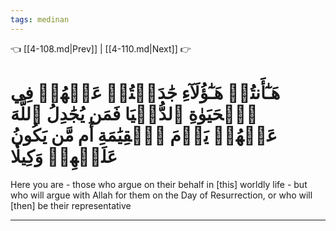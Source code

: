 ```yaml
---
tags: medinan
---
```


👈 [[4-108.md|Prev]] | [[4-110.md|Next]] 👉

# هَـٰٓأَنتُمۡ هَـٰٓؤُلَآءِ جَٰدَلۡتُمۡ عَنۡهُمۡ فِي ٱلۡحَيَوٰةِ ٱلدُّنۡيَا فَمَن يُجَٰدِلُ ٱللَّهَ عَنۡهُمۡ يَوۡمَ ٱلۡقِيَٰمَةِ أَم مَّن يَكُونُ عَلَيۡهِمۡ وَكِيلٗا

Here you are - those who argue on their behalf in [this] worldly life - but who will argue with Allah for them on the Day of Resurrection, or who will [then] be their representative

---

